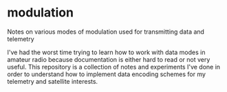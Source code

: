 # modulation
Notes on various modes of modulation used for transmitting data and telemetry

I've had the worst time trying to learn how to work with data modes in 
amateur radio because documentation is either hard to read or not very 
useful. This repository is a collection of notes and experiments I've done
in order to understand how to implement data encoding schemes for my 
telemetry and satellite interests.
